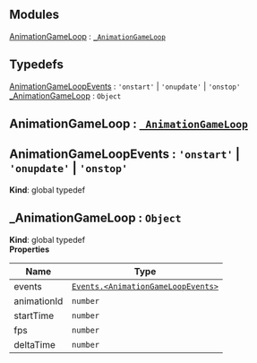 ## Modules

<dl>
<dt><a href="#module_AnimationGameLoop">AnimationGameLoop</a> : <code><a href="#_AnimationGameLoop">_AnimationGameLoop</a></code></dt>
<dd></dd>
</dl>

## Typedefs

<dl>
<dt><a href="#AnimationGameLoopEvents">AnimationGameLoopEvents</a> : <code>&#x27;onstart&#x27;</code> | <code>&#x27;onupdate&#x27;</code> | <code>&#x27;onstop&#x27;</code></dt>
<dd></dd>
<dt><a href="#_AnimationGameLoop">_AnimationGameLoop</a> : <code>Object</code></dt>
<dd></dd>
</dl>

<a name="module_AnimationGameLoop"></a>

## AnimationGameLoop : [<code>\_AnimationGameLoop</code>](#_AnimationGameLoop)
<a name="AnimationGameLoopEvents"></a>

## AnimationGameLoopEvents : <code>&#x27;onstart&#x27;</code> \| <code>&#x27;onupdate&#x27;</code> \| <code>&#x27;onstop&#x27;</code>
**Kind**: global typedef  
<a name="_AnimationGameLoop"></a>

## \_AnimationGameLoop : <code>Object</code>
**Kind**: global typedef  
**Properties**

| Name | Type |
| --- | --- |
| events | [<code>Events.&lt;AnimationGameLoopEvents&gt;</code>](#AnimationGameLoopEvents) | 
| animationId | <code>number</code> | 
| startTime | <code>number</code> | 
| fps | <code>number</code> | 
| deltaTime | <code>number</code> | 

